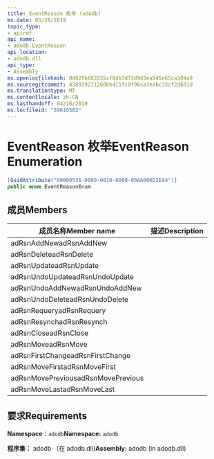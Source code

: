 ```yaml
---
title: EventReason 枚举 (adodb)
ms.date: 03/28/2019
topic_type:
- apiref
api_name:
- adodb.EventReason
api_location:
- adodb.dll
api_type:
- Assembly
ms.openlocfilehash: 0d02fb683335cf0db7d73d9d3ea545e65ca384a9
ms.sourcegitcommit: 438919211260bb415fc8f96ca3eabc33cf2d681d
ms.translationtype: MT
ms.contentlocale: zh-CN
ms.lasthandoff: 04/16/2019
ms.locfileid: "59610582"
---
```

# <a name="eventreason-enumeration"></a><span data-ttu-id="c450a-102">EventReason 枚举</span><span class="sxs-lookup"><span data-stu-id="c450a-102">EventReason Enumeration</span></span>

```csharp
[GuidAttribute("00000531-0000-0010-8000-00AA006D2EA4")]
public enum EventReasonEnum
```

## <a name="members"></a><span data-ttu-id="c450a-103">成员</span><span class="sxs-lookup"><span data-stu-id="c450a-103">Members</span></span>

| <span data-ttu-id="c450a-104">成员名称</span><span class="sxs-lookup"><span data-stu-id="c450a-104">Member name</span></span>  | <span data-ttu-id="c450a-105">描述</span><span class="sxs-lookup"><span data-stu-id="c450a-105">Description</span></span>  |
|---|---|
|<span data-ttu-id="c450a-106">adRsnAddNew</span><span class="sxs-lookup"><span data-stu-id="c450a-106">adRsnAddNew</span></span>  |   |
|<span data-ttu-id="c450a-107">adRsnDelete</span><span class="sxs-lookup"><span data-stu-id="c450a-107">adRsnDelete</span></span>  |   |
|<span data-ttu-id="c450a-108">adRsnUpdate</span><span class="sxs-lookup"><span data-stu-id="c450a-108">adRsnUpdate</span></span>  |   |
|<span data-ttu-id="c450a-109">adRsnUndoUpdate</span><span class="sxs-lookup"><span data-stu-id="c450a-109">adRsnUndoUpdate</span></span>  |   |
|<span data-ttu-id="c450a-110">adRsnUndoAddNew</span><span class="sxs-lookup"><span data-stu-id="c450a-110">adRsnUndoAddNew</span></span>  |   |
|<span data-ttu-id="c450a-111">adRsnUndoDelete</span><span class="sxs-lookup"><span data-stu-id="c450a-111">adRsnUndoDelete</span></span>  |   |
|<span data-ttu-id="c450a-112">adRsnRequery</span><span class="sxs-lookup"><span data-stu-id="c450a-112">adRsnRequery</span></span>  |   |
|<span data-ttu-id="c450a-113">adRsnResynch</span><span class="sxs-lookup"><span data-stu-id="c450a-113">adRsnResynch</span></span>  |   |
| <span data-ttu-id="c450a-114">adRsnClose</span><span class="sxs-lookup"><span data-stu-id="c450a-114">adRsnClose</span></span>  |   |
| <span data-ttu-id="c450a-115">adRsnMove</span><span class="sxs-lookup"><span data-stu-id="c450a-115">adRsnMove</span></span>  |   |
| <span data-ttu-id="c450a-116">adRsnFirstChange</span><span class="sxs-lookup"><span data-stu-id="c450a-116">adRsnFirstChange</span></span>  |   |
| <span data-ttu-id="c450a-117">adRsnMoveFirst</span><span class="sxs-lookup"><span data-stu-id="c450a-117">adRsnMoveFirst</span></span>  |   |
| <span data-ttu-id="c450a-118">adRsnMovePrevious</span><span class="sxs-lookup"><span data-stu-id="c450a-118">adRsnMovePrevious</span></span>  |   |
| <span data-ttu-id="c450a-119">adRsnMoveLast</span><span class="sxs-lookup"><span data-stu-id="c450a-119">adRsnMoveLast</span></span>  |   |

## <a name="requirements"></a><span data-ttu-id="c450a-120">要求</span><span class="sxs-lookup"><span data-stu-id="c450a-120">Requirements</span></span>

<span data-ttu-id="c450a-121">**Namespace**：`adodb`</span><span class="sxs-lookup"><span data-stu-id="c450a-121">**Namespace:** `adodb`</span></span>

<span data-ttu-id="c450a-122">**程序集：** adodb （在 adodb.dll)</span><span class="sxs-lookup"><span data-stu-id="c450a-122">**Assembly:** adodb (in adodb.dll)</span></span>
